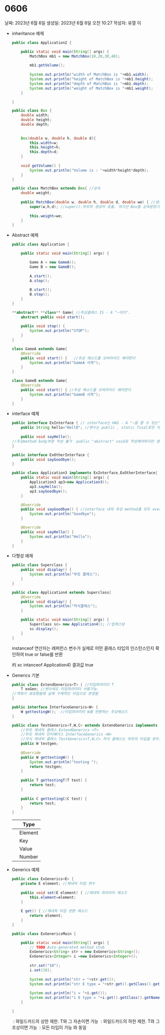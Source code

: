 # 0606

날짜: 2023년 6월 6일
생성일: 2023년 6월 6일 오전 10:27
작성자: 유열 이

- inheritance 예제
    
    ```java
    public class Application2 {
    
    	public static void main(String[] args) {
    		MatchBox mb1 = new MatchBox(10,20,30,40);
    		
    		mb1.getVolume();
    		
    		System.out.println("width of MatchBox is "+mb1.width);
    		System.out.println("height of MatchBox is "+mb1.height);
    		System.out.println("depth of MatchBox is "+mb1.depth);
    		System.out.println("weight of MatchBox is "+mb1.weight);
    	}
    
    }
    ```
    
    ```java
    public class Box {
    	double width;
    	double height;
    	double depth;
    	
    	
    	Box(double w, double h, double d){
    		this.width=w;
    		this.height=h;
    		this.depth=d;
    	}
    	
    	void getVolume() {
    		System.out.println("Volume is : "+width*height*depth);
    	}
    }
    ```
    
    ```java
    public class MatchBox extends Box{ //상속
    	double weight;
    	
    	public MatchBox(double w, double h, double d, double we) { //생성자
    		super(w,h,d); //super():부모의 생성자 호출. 여기선 Box를 상속받았기때문에 Box 생성자를 호출
    		
    		this.weight=we;
    	}
    }
    ```
    
- Abstract 예제
    
    ```java
    public class Application {
    
    	public static void main(String[] args) {
    
    		Game A = new GameA();		
    		Game B = new GameB();
    		
    		A.start();		
    		A.stop();
    		
    		B.start();		
    		B.stop();	
    	}
    }
    ```
    
    ```java
    **abstract** **class** Game{ //추상클래스 IS - A "~이다".
    	abstract public void start();
    	
    	public void stop() {	
    		System.out.println("STOP");
    	}
    }
    ```
    
    ```java
    class GameA extends Game{
    	@Override
    	public void start() {	//추상 메소드를 오버라이드 해야한다
    		System.out.println("GameA 시작");
    	}
    }
    ```
    
    ```java
    class GameB extends Game{
    	@Override
    	public void start() { //추상 메소드를 오버라이드 해야한다
    		System.out.println("GameB 시작");
    	}
    }
    ```
    
- interface 예제
    
    ```java
    public interface ExInterface { // interface는 HAS - A "~을 할 수 있는"
    	public String hello="HellO"; //변수는 public , static final로만 작성가능
    	
    	public void sayHello(); 
    //추상method body부분 작성 불가  public "abstract" void로 작성해야하지만 생략가능
    }
    ```
    
    ```java
    public interface ExOtherInterface {
    	public void sayGoodbye();
    }
    ```
    
    ```java
    public class Application3 implements ExInterface,ExOtherInterface{ //다중상속
    	public static void main(String[] args) {
    		Application3 ap3=new Application3();
    		ap3.sayHello();
    		ap3.sayGoodbye();
    	}
    
    	@Override
    	public void sayGoodbye() { //interface 내의 추상 method를 모두 override 해야 사용가능
    		System.out.println("Goodbye");
    	}
    
    	@Override
    	public void sayHello() {
    		System.out.println("Hello");
    	}
    }
    ```
    
- 다형성 예제
    
    ```java
    public class Superclass {
    	public void display() {
    		System.out.println("부모 클래스");
    	}
    }
    ```
    
    ```java
    public class Application4 extends Superclass{
    	@Override
    	public void display() {
    		System.out.println("자식클래스");
    	}
    
    	public static void main(String[] args) {
    		Superclass sc= new Application4(); //업캐스팅
    		sc.display();
    	}
    }
    ```
    
    instanceof 연산자는 레퍼런스 변수가 실제로 어떤 클래스 타입의 인스턴스인지 확인하여 true or false를 반환
    
    if( sc intanceof Application4) 결과값 true
    
- Generics 기본
    
    ```java
    public class ExtendGenerics<T> { //타입파라미터 T
    	T exGen; //변수에도 타입파라미터 사용가능. 
    //객체가 생성됐을때 실제 구체적인 타입으로 변경됨
    }
    ```
    
    ```java
    public interface InterfaceGenerics<W> {
    	W gettestingW();  //타입파라미터 W를 반환하는 추상메소드
    }
    ```
    
    ```java
    public class TestGenerics<T,W,C> extends ExtendGenerics implements InterfaceGenerics{
    	//부모 제네릭 클래스 ExtendGenerics <T>
    	//부모 제네릭 인터페이스 InterfaceGenerics <W>
    	//자식 제네릭 클래스 TestGenerics<T,W,C> 자식 클래스는 부모의 타입을 모두선언해야한다. 타입파라미터 C와 같이 타입 추가도 가능하다
    	public W testgen;
    	
    	@Override
    	public W gettestingW() {
    		System.out.println("testing ");
    		return testgen;
    	}
    	
    	public T gettestingT(T test) {
    		return test;		
    	}
    	
    	public C gettestingC(C test) {
    		return test;
    	}
    }
    ```
    
    | <T> | Type |
    | --- | --- |
    | <E> | Element |
    | <K> | Key |
    | <V> | Value |
    | <N> | Number |
- Generics 예제
    
    ```java
    public class ExGenerics<E> {
    	private E element; //제네릭 타입 변수
    	
    	public void set(E element) { //제네릭 파라미터 메소드
    		this.element=element;
    	}
    	
    	E get() { //제네릭 타입 반환 메소드
    		return element;
    	}
    }
    ```
    
    ```java
    public class ExGenericsMain {
    
    	public static void main(String[] args) {
    		// TODO Auto-generated method stub
    		ExGenerics<String> str = new ExGenerics<String>();
    		ExGenerics<Integer> i =new ExGenerics<Integer>();
    		
    		str.set("10");
    		i.set(10);
    		
    		System.out.println("str = "+str.get());
    		System.out.println("str E type = "+str.get().getClass().getName()); //반환 메소드 타입 출력
    		
    		System.out.println("i = "+i.get());
    		System.out.println("i E type = "+i.get().getClass().getName()); //반환 메소드 타입 출력
    	}
    
    }
    ```
    
    <? extends T> : 와일드카드의 상한 제한. T와 그 자손이면 가능
    <? super T> : 와일드카드의 하한 제한. T와 그 조상이면 가능
    <?> : 모든 타입이 가능 <? extends Object>와 동일